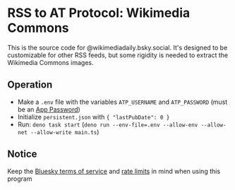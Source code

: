 # RSS to AT Protocol: Wikimedia Commons

This is the source code for @wikimediadaily.bsky.social. It's designed to be customizable
for other RSS feeds, but some rigidity is needed to extract the Wikimedia Commons images.

## Operation

- Make a `.env` file with the variables `ATP_USERNAME` and `ATP_PASSWORD` (must be an [App Password](https://bsky.app/settings/app-passwords))
- Initialize `persistent.json` with `{ "lastPubDate": 0 }`
- Run: `deno task start` (`deno run --env-file=.env --allow-env --allow-net --allow-write main.ts`)

## Notice

Keep the [Bluesky terms of service](https://bsky.social/about/support/tos) and [rate limits](https://docs.bsky.app/docs/advanced-guides/rate-limits) in mind when using this program
